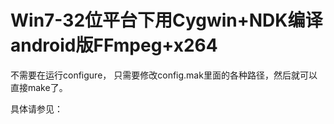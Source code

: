 # Win7-32位平台下用Cygwin+NDK编译android版FFmpeg+x264

不需要在运行configure， 只需要修改config.mak里面的各种路径，然后就可以直接make了。

具体请参见：


